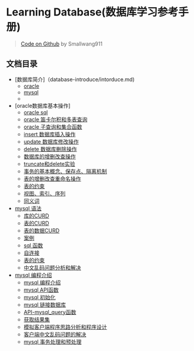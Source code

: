 Learning Database(数据库学习参考手册)
====

>[Code on Github](https://github.com/SmallPierce/ASTRONAUTS/tree/master/Learning-Document/Learning_Database) by Smallwang911 </br>

文档目录
------
* [数据库简介]（database-introduce/intorduce.md) </br>
  - [oracle](database-introduce/intorduce.md) </br>
  - [mysql]() </br>
  - []()
* [oracle数据库基本操作]
  - [oracle sql]()
  - [oracle 笛卡尔积和多表查询]()
  - [oracle 子查询和集合函数]()
  - [insert 数据库插入操作]()
  - [update 数据库修改操作]()
  - [delete 数据库删除操作]()
  - [数据库的增删改查操作]()
  - [truncate和delete实验]()
  - [事务的基本概念、保存点、隔离机制]()
  - [表的增删改查重命名操作]()
  - [表的约束]()
  - [视图、索引、序列]()
  - [同义词]()
* [mysql 语法]()
  - [库的CURD]()
  - [表的CURD]()
  - [表的数据CURD]()
  - [案例]()
  - [sql 函数]()
  - [自连接]()
  - [表的约束]()
  - [中文乱码问题分析和解决]()
* [mysql 编程介绍]()
  - [mysql 编程介绍]()
  - [mysql API函数]()
  - [mysql 初始化]()
  - [mysql 链接数据库]()
  - [API-mysql_query函数]()
  - [获取结果集]()
  - [模拟客户端程序思路分析和程序设计]()
  - [客户端中文乱码问题的解决]()
  - [mysql 事务处理和预处理]()
